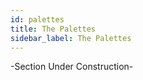 ```yaml
---
id: palettes
title: The Palettes
sidebar_label: The Palettes
---
```


-Section Under Construction-




